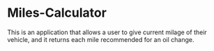 # Miles-Calculator
This is an application that allows a user to give current milage of their vehicle, and it returns each mile recommended for an oil change. 
